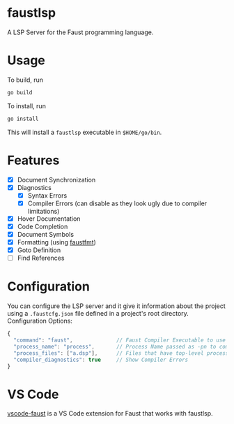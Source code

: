 # faustlsp

A LSP Server for the Faust programming language.

# Usage

To build, run  
```sh
go build
```

To install, run  
```sh
go install
```

This will install a `faustlsp` executable in `$HOME/go/bin`.

# Features

- [x] Document Synchronization
- [x] Diagnostics
  - [x] Syntax Errors
  - [x] Compiler Errors (can disable as they look ugly due to compiler limitations)
- [x] Hover Documentation
- [x] Code Completion
- [x] Document Symbols
- [x] Formatting (using [faustfmt](https://github.com/carn181/faustfmt))
- [x] Goto Definition
- [ ] Find References

# Configuration

You can configure the LSP server and it give it information about the project using a `.faustcfg.json` file defined in a project's root directory.  
Configuration Options:  
```js
{
  "command": "faust",              // Faust Compiler Executable to use
  "process_name": "process",       // Process Name passed as -pn to compiler
  "process_files": ["a.dsp"],      // Files that have top-level processes defined
  "compiler_diagnostics": true     // Show Compiler Errors 
}
```

# VS Code

[vscode-faust](https://github.com/carn181/vscode-faust) is a VS Code extension for Faust that works with faustlsp.
